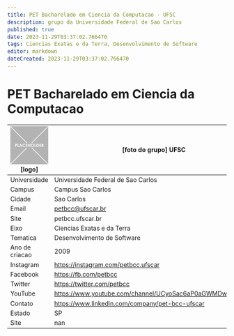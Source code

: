 ```yaml
---
title: PET Bacharelado em Ciencia da Computacao - UFSC
description: grupo da Universidade Federal de Sao Carlos
published: true
date: 2023-11-29T03:37:02.766470
tags: Ciencias Exatas e da Terra, Desenvolvimento de Software
editor: markdown
dateCreated: 2023-11-29T03:37:02.766470
---
```


# PET Bacharelado em Ciencia da Computacao


| ![placeholder.png](/placeholder.png) [logo] | [foto do grupo] UFSC         |
| ------------------------------------------- | ------------------------------------------------- |
| Universidade                                | Universidade Federal de Sao Carlos      |
| Campus                                      | Campus Sao Carlos            |
| Cidade                                      | Sao Carlos             |
| Email                                       | petbcc@ufscar.br             |
| Site                                        | petbcc.ufscar.br              |
| Eixo                                        | Ciencias Exatas e da Terra              |
| Tematica                                    | Desenvolvimento de Software          |
| Ano de criacao                              | 2009        |
| Instagram                                   | https://instagram.com/petbcc.ufscar         |
| Facebook                                    | https://fb.com/petbcc          |
| Twitter                                     | https://twitter.com/petbcc           |
| YouTube                                     | https://www.youtube.com/channel/UCyoSac6aP0aGWMDw0XnsnqA           |
| Contato                                     | https://www.linkedin.com/company/pet-bcc-ufscar         |
| Estado                                      |  SP            |
| Site                                        | nan |
